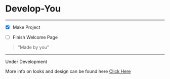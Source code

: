 # Develop-You
***

- [X] Make Project
- [ ] Finish Welcome Page

 
>"Made by you"

***
<p>Under Development</p>

More info on looks and design can be found here [Click Here](https://github.com/besupernow/Develop-You/blob/master/moreinfo.md)
